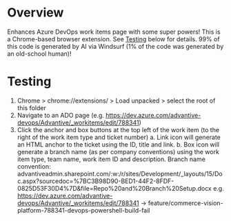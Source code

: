 Overview
========
Enhances Azure DevOps work items page with some super powers!
This is a Chrome-based browser extension. See [Testing](#testing) below for details.
99% of this code is generated by AI via Windsurf (1% of the code was generated by an old-school human)!

Testing
=======
1. Chrome > chrome://extensions/ > Load unpacked > select the root of this folder
2. Navigate to an ADO page (e.g. https://dev.azure.com/advantive-devops/Advantive/_workitems/edit/788341)
3. Click the anchor and box buttons at the top left of the work item (to the right of the work item type and ticket number)
    a. Link icon will generate an HTML anchor to the ticket using the ID, title and link.
    b. Box icon will generate a branch name (as per company conventions) using the work item type, team name, work item ID and description.
        Branch name convention: advantiveadmin.sharepoint.com/:w:/r/sites/Development/_layouts/15/Doc.aspx?sourcedoc=%7BC3B98D90-BED1-44F2-8FDF-0825D53F30D4%7D&file=Repo%20and%20Branch%20Setup.docx
        e.g. https://dev.azure.com/advantive-devops/Advantive/_workitems/edit/788341 -> feature/commerce-vision-platform-788341-devops-powershell-build-fail